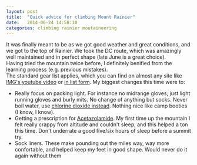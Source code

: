 ```yaml
---
layout: post
title:  "Quick advice for climbing Mount Rainier"
date:   2014-06-24 14:58:10
categories: climbing rainier moutaineering
---
```

It was finally meant to be as we got good weather and great conditions, and we got to the top of Rainier.
We took the DC route, which was amazingly well maintained and in perfect shape (late June is a great choice).  
Having tried the mountain twice before, I definitely benified from the learning process (e.g. previous mistakes).  
The standard gear list applies, which you can find on almost any site like [IMG's youtube video](https://www.youtube.com/watch?v=9wuqS3V2umY)
or [in list form](http://www.mountainguides.com/rainier-gear.shtml).  My biggest changes this time were to:

* Really focus on packing light.  For instance no midrange gloves, just light running gloves and burly mits.  No change of anything but socks.  Never boil water,
use [chlorine dioxide instead](http://www.aquamira.com/consumer/aquamira-water-treatment-drops/product-technology).  Nothing nice like camp booties (I know, I know).
* Getting a prescription for [Acetazolamide](http://en.wikipedia.org/wiki/Acetazolamide).  My first time up the mountain I felt really crappy from altitude 
and couldn't sleep, and this helped a ton this time.  Don't underrate a good five/six hours of sleep before a summit try.
* Sock liners.  These make pounding out the miles way, way more confortable, and helped keep my feet in good shape.  Would never do it again without them
